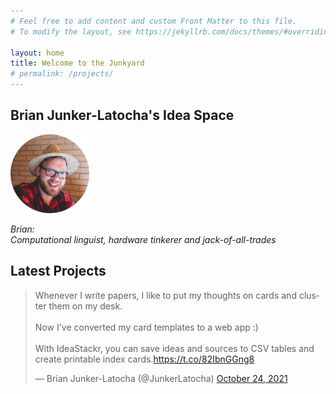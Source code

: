 ```yaml
---
# Feel free to add content and custom Front Matter to this file.
# To modify the layout, see https://jekyllrb.com/docs/themes/#overriding-theme-defaults

layout: home
title: Welcome to the Junkyard
# permalink: /projects/
---
```

## Brian Junker-Latocha's Idea Space

<img src="/assets/images/spainCircle.png" alt="BrianInHat" width="25%">

*Brian:  
Computational linguist, hardware tinkerer and jack-of-all-trades*
## Latest Projects
<!-- <blockquote class="twitter-tweet"><p lang="en" dir="ltr">Getting my new apartment rigged up with sensors :D <a href="https://t.co/9hj3WmNrNl">pic.twitter.com/9hj3WmNrNl</a></p>&mdash; Brian Junker-Latocha (@JunkerLatocha) <a href="https://twitter.com/JunkerLatocha/status/1312503165565063169?ref_src=twsrc%5Etfw">October 3, 2020</a></blockquote> <script async src="https://platform.twitter.com/widgets.js" charset="utf-8"></script> -->

<!-- <blockquote class="twitter-tweet" data-dnt="true" data-theme="light"><p lang="en" dir="ltr">It has been an entertaining afternoon with the tech team of the Windgarten Hugenotte in Offenbach (<a href="https://t.co/ImhHmVnuPp">https://t.co/ImhHmVnuPp</a>). The dynamo in the bicycle wheel reached its maximum performance of 15.2V :D <a href="https://t.co/3pMxbYA3Ts">pic.twitter.com/3pMxbYA3Ts</a></p>&mdash; Brian Junker-Latocha (@JunkerLatocha) <a href="https://twitter.com/JunkerLatocha/status/1320359808306917376?ref_src=twsrc%5Etfw">October 25, 2020</a></blockquote> <script async src="https://platform.twitter.com/widgets.js" charset="utf-8"></script> -->

<blockquote class="twitter-tweet"><p lang="en" dir="ltr">Whenever I write papers, I like to put my thoughts on cards and cluster them on my desk. <br><br>Now I&#39;ve converted my card templates to a web app :)<br><br>With IdeaStackr, you can save ideas and sources to CSV tables and create printable index cards.<a href="https://t.co/82IbnGGng8">https://t.co/82IbnGGng8</a></p>&mdash; Brian Junker-Latocha (@JunkerLatocha) <a href="https://twitter.com/JunkerLatocha/status/1452312769571823616?ref_src=twsrc%5Etfw">October 24, 2021</a></blockquote> <script async src="https://platform.twitter.com/widgets.js" charset="utf-8"></script>
<!-- <blockquote class="twitter-tweet"><p lang="en" dir="ltr">The Party Meter: Room Alcohol Sensor!<br>Check out the graph for Saturday night&#39;s online wine tasting (8pm-1:15am) :D <a href="https://t.co/2RKsrNCceL">https://t.co/2RKsrNCceL</a> <a href="https://t.co/WrL1FtLcW5">pic.twitter.com/WrL1FtLcW5</a></p>&mdash; Brian Junker-Latocha (@JunkerLatocha) <a href="https://twitter.com/JunkerLatocha/status/1381693037026422797?ref_src=twsrc%5Etfw">April 12, 2021</a></blockquote> <script async src="https://platform.twitter.com/widgets.js" charset="utf-8"></script> -->
<!-- <iframe src="https://open.spotify.com/embed-podcast/show/3QkkpqK6SpZrzUbQ54hRDx" width="100%" height="232" frameborder="0" allowtransparency="true" allow="encrypted-media"></iframe> -->